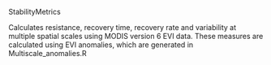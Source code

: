 StabilityMetrics

Calculates resistance, recovery time, recovery rate and variability at multiple spatial scales using MODIS version 6 EVI data. These measures are calculated using EVI anomalies, which are generated in Multiscale_anomalies.R
